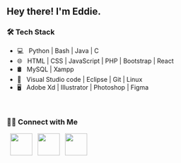 <h2> Hey there! I'm Eddie.</h2>

<h3>🛠 Tech Stack</h3>

- 💻 &nbsp; Python | Bash | Java | C 
- 🌐 &nbsp; HTML | CSS | JavaScript | PHP | Bootstrap | React 
- 🛢 &nbsp;  MySQL | Xampp
- 🔧 &nbsp; Visual Studio code | Eclipse | Git | Linux
- 🖥 &nbsp; Adobe Xd | Illustrator | Photoshop | Figma

<br>
<p align="center">
<h3> 🤝🏻 Connect with Me </h3>
&nbsp; <a href="https://twitter.com/EddieWynman?lang=en" target="_blank" rel="noopener noreferrer"><img src="https://img.icons8.com/plasticine/100/000000/twitter.png" width="50" /></a>  
&nbsp; <a href="https://www.linkedin.com/in/edward-wynman/" target="_blank" rel="noopener noreferrer"><img src="https://img.icons8.com/plasticine/100/000000/linkedin.png" width="50" /></a>
&nbsp; <a href="edward.wynman@gmail.com" target="_blank" rel="noopener noreferrer"><img src="https://img.icons8.com/plasticine/100/000000/gmail.png"  width="50" /></a>
</p>
